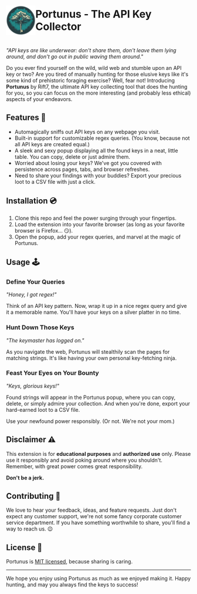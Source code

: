 <h1 id="logo" style="display: inline-flex; align-items: center;">
  <img src="assets/icons/icon-512.png" height="80" width="80" alt="logo" />
  Portunus - The API Key Collector
</h1>

*"API keys are like underwear: don't share them, don't leave them lying around, and don't go out in public waving them around."*

Do you ever find yourself on the wild, wild web and stumble upon an API key or two? Are you tired of manually hunting for those elusive keys like it's some kind of prehistoric foraging exercise? Well, fear not! Introducing **Portunus** by Rift7, the ultimate API key collecting tool that does the hunting for you, so you can focus on the more interesting (and probably less ethical) aspects of your endeavors.

## Features 🚀

- Automagically sniffs out API keys on any webpage you visit.
- Built-in support for customizable regex queries. (You know, because not all API keys are created equal.)
- A sleek and sexy popup displaying all the found keys in a neat, little table. You can copy, delete or just admire them.
- Worried about losing your keys? We've got you covered with persistence across pages, tabs, and browser refreshes.
- Need to share your findings with your buddies? Export your precious loot to a CSV file with just a click.

## Installation 💿

1. Clone this repo and feel the power surging through your fingertips.
2. Load the extension into your favorite browser (as long as your favorite browser is Firefox... 😏).
3. Open the popup, add your regex queries, and marvel at the magic of Portunus.

## Usage 🕹️

### Define Your Queries

*"Honey, I got regex!"*

Think of an API key pattern. Now, wrap it up in a nice regex query and give it a memorable name. You'll have your keys on a silver platter in no time.

### Hunt Down Those Keys

*"The keymaster has logged on."*

As you navigate the web, Portunus will stealthily scan the pages for matching strings. It's like having your own personal key-fetching ninja.

### Feast Your Eyes on Your Bounty

*"Keys, glorious keys!"*

Found strings will appear in the Portunus popup, where you can copy, delete, or simply admire your collection. And when you're done, export your hard-earned loot to a CSV file.

Use your newfound power responsibly. (Or not. We're not your mom.)

## Disclaimer ⚠️

This extension is for **educational purposes** and **authorized use** only. Please use it responsibly and avoid poking around where you shouldn't. Remember, with great power comes great responsibility. 

**Don't be a jerk.**

## Contributing 🤝

We love to hear your feedback, ideas, and feature requests. Just don't expect any customer support, we're not some fancy corporate customer service department. If you have something worthwhile to share, you'll find a way to reach us. 😉

## License 📜

Portunus is [MIT licensed](./LICENSE), because sharing is caring.

---

We hope you enjoy using Portunus as much as we enjoyed making it. Happy hunting, and may you always find the keys to success!
